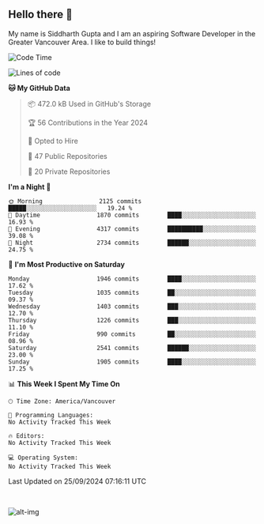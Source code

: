 ## Hello there :wave:

My name is Siddharth Gupta and I am an aspiring Software Developer in the Greater Vancouver Area. I like to build things!

<!-- ![gif](https://github.com/siddg97/siddg97/blob/master/dino.gif) -->

<!--START_SECTION:waka-->
![Code Time](http://img.shields.io/badge/Code%20Time-1%2C997%20hrs%2033%20mins-blue)

![Lines of code](https://img.shields.io/badge/From%20Hello%20World%20I%27ve%20Written-15.7%20million%20lines%20of%20code-blue)

**🐱 My GitHub Data** 

> 📦 472.0 kB Used in GitHub's Storage 
 > 
> 🏆 56 Contributions in the Year 2024
 > 
> 💼 Opted to Hire
 > 
> 📜 47 Public Repositories 
 > 
> 🔑 20 Private Repositories 
 > 
**I'm a Night 🦉** 

```text
🌞 Morning                2125 commits        █████░░░░░░░░░░░░░░░░░░░░   19.24 % 
🌆 Daytime                1870 commits        ████░░░░░░░░░░░░░░░░░░░░░   16.93 % 
🌃 Evening                4317 commits        ██████████░░░░░░░░░░░░░░░   39.08 % 
🌙 Night                  2734 commits        ██████░░░░░░░░░░░░░░░░░░░   24.75 % 
```
📅 **I'm Most Productive on Saturday** 

```text
Monday                   1946 commits        ████░░░░░░░░░░░░░░░░░░░░░   17.62 % 
Tuesday                  1035 commits        ██░░░░░░░░░░░░░░░░░░░░░░░   09.37 % 
Wednesday                1403 commits        ███░░░░░░░░░░░░░░░░░░░░░░   12.70 % 
Thursday                 1226 commits        ███░░░░░░░░░░░░░░░░░░░░░░   11.10 % 
Friday                   990 commits         ██░░░░░░░░░░░░░░░░░░░░░░░   08.96 % 
Saturday                 2541 commits        ██████░░░░░░░░░░░░░░░░░░░   23.00 % 
Sunday                   1905 commits        ████░░░░░░░░░░░░░░░░░░░░░   17.25 % 
```


📊 **This Week I Spent My Time On** 

```text
🕑︎ Time Zone: America/Vancouver

💬 Programming Languages: 
No Activity Tracked This Week

🔥 Editors: 
No Activity Tracked This Week

💻 Operating System: 
No Activity Tracked This Week
```


 Last Updated on 25/09/2024 07:16:11 UTC
<!--END_SECTION:waka-->

<br>

![alt-img](https://github-readme-stats.vercel.app/api?username=siddg97&count_private=true&theme=nightowl&show_icons=true)

